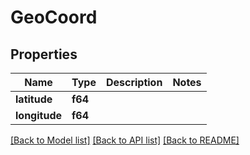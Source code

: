 # GeoCoord

## Properties

Name | Type | Description | Notes
------------ | ------------- | ------------- | -------------
**latitude** | **f64** |  | 
**longitude** | **f64** |  | 

[[Back to Model list]](../README.md#documentation-for-models) [[Back to API list]](../README.md#documentation-for-api-endpoints) [[Back to README]](../README.md)



